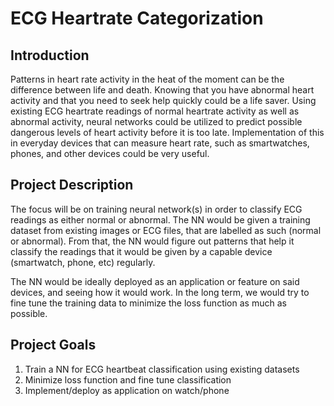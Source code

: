 # ECG Heartrate Categorization

## Introduction
Patterns in heart rate activity in the heat of the moment can be the difference between life and death. Knowing that you have abnormal heart activity and that you need to seek help quickly could be a life saver. Using existing ECG heartrate readings of normal heartrate activity as well as abnormal activity, neural networks could be utilized to predict possible dangerous levels of heart activity before it is too late. Implementation of this in everyday devices that can measure heart rate, such as smartwatches, phones, and other devices could be very useful.

## Project Description
The focus will be on training neural network(s) in order to classify ECG readings as either normal or abnormal. The NN would be given a training dataset from existing images or ECG files, that are labelled as such (normal or abnormal). From that, the NN would figure out patterns that help it classify the readings that it would be given by a capable device (smartwatch, phone, etc) regularly.

The NN would be ideally deployed as an application or feature on said devices, and seeing how it would work. In the long term, we would try to fine tune the training data to minimize the loss function as much as possible.

## Project Goals
1. Train a NN for ECG heartbeat classification using existing datasets
2. Minimize loss function and fine tune classification
3. Implement/deploy as application on watch/phone
